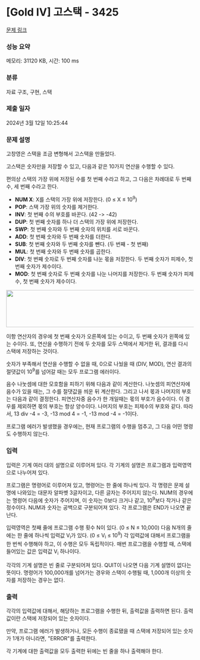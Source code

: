# [Gold IV] 고스택 - 3425 

[문제 링크](https://www.acmicpc.net/problem/3425) 

### 성능 요약

메모리: 31120 KB, 시간: 100 ms

### 분류

자료 구조, 구현, 스택

### 제출 일자

2024년 3월 12일 10:25:44

### 문제 설명

<p>고창영은 스택을 조금 변형해서 고스택을 만들었다.</p>

<p>고스택은 숫자만을 저장할 수 있고, 다음과 같은 10가지 연산을 수행할 수 있다.</p>

<p>편의상 스택의 가장 위에 저장된 수를 첫 번째 수라고 하고, 그 다음은 차례대로 두 번째 수, 세 번째 수라고 한다.</p>

<ul>
	<li><strong>NUM X</strong>: X를 스택의 가장 위에 저장한다. (0 ≤ X ≤ 10<sup>9</sup>)</li>
	<li><strong>POP</strong>: 스택 가장 위의 숫자를 제거한다.</li>
	<li><strong>INV</strong>: 첫 번째 수의 부호를 바꾼다. (42 -> -42)</li>
	<li><strong>DUP</strong>: 첫 번째 숫자를 하나 더 스택의 가장 위에 저장한다.</li>
	<li><strong>SWP</strong>: 첫 번째 숫자와 두 번째 숫자의 위치를 서로 바꾼다.</li>
	<li><strong>ADD</strong>: 첫 번째 숫자와 두 번째 숫자를 더한다.</li>
	<li><strong>SUB</strong>: 첫 번째 숫자와 두 번째 숫자를 뺀다. (두 번째 - 첫 번째)</li>
	<li><strong>MUL</strong>: 첫 번째 숫자와 두 번째 숫자를 곱한다.</li>
	<li><strong>DIV</strong>: 첫 번째 숫자로 두 번째 숫자를 나눈 몫을 저장한다. 두 번째 숫자가 피제수, 첫 번째 숫자가 제수이다.</li>
	<li><strong>MOD</strong>: 첫 번째 숫자로 두 번째 숫자를 나눈 나머지를 저장한다. 두 번째 숫자가 피제수, 첫 번째 숫자가 제수이다.</li>
</ul>

<p><img alt="" src="https://www.acmicpc.net/upload/images/stmc.png" style="height:100px; width:514px"></p>

<p>이항 연산자의 경우에 첫 번째 숫자가 오른쪽에 있는 수이고, 두 번째 숫자가 왼쪽에 있는 수이다. 또, 연산을 수행하기 전에 두 숫자를 모두 스택에서 제거한 뒤, 결과를 다시 스택에 저장하는 것이다.</p>

<p>숫자가 부족해서 연산을 수행할 수 없을 때, 0으로 나눴을 때 (DIV, MOD), 연산 결과의 절댓값이 10<sup>9</sup>를 넘어갈 때는 모두 프로그램 에러이다.</p>

<p>음수 나눗셈에 대한 모호함을 피하기 위해 다음과 같이 계산한다. 나눗셈의 피연산자에 음수가 있을 때는, 그 수를 절댓값을 씌운 뒤 계산한다. 그리고 나서 몫과 나머지의 부호는 다음과 같이 결정한다. 피연산자중 음수가 한 개일때는 몫의 부호가 음수이다. 이 경우를 제외하면 몫의 부호는 항상 양수이다. 나머지의 부호는 피제수의 부호와 같다. 따라서, 13 div -4 = -3, -13 mod 4 = -1, -13 mod -4 = -1이다.</p>

<p>프로그램 에러가 발생했을 경우에는, 현재 프로그램의 수행을 멈추고, 그 다음 어떤 명령도 수행하지 않는다.</p>

### 입력 

 <p>입력은 기계 여러 대의 설명으로 이루어져 있다. 각 기계의 설명은 프로그램과 입력영역으로 나누어져 있다.</p>

<p>프로그램은 명령어로 이루어져 있고, 명령어는 한 줄에 하나씩 있다. 각 명령은 문제 설명에 나와있는 대문자 알파벳 3글자이고, 다른 글자는 주어지지 않는다. NUM의 경우에는 명령어 다음에 숫자가 주어지며, 이 숫자는 0보다 크거나 같고, 10<sup>9</sup>보다 작거나 같은 정수이다. NUM과 숫자는 공백으로 구분되어져 있다. 각 프로그램은 END가 나오면 끝난다.</p>

<p>입력영역은 첫째 줄에 프로그램 수행 횟수 N이 있다. (0 ≤ N ≤ 10,000) 다음 N개의 줄에는 한 줄에 하나씩 입력값 V<sub>i</sub>가 있다. (0 ≤ V<sub>i</sub> ≤ 10<sup>9</sup>) 각 입력값에 대해서 프로그램을 한 번씩 수행해야 하고, 이 수행은 모두 독립적이다. 매번 프로그램을 수행할 때, 스택에 들어있는 값은 입력값 V<sub>i</sub> 하나이다.</p>

<p>각각의 기계 설명은 빈 줄로 구분되어져 있다. QUIT이 나오면 다음 기계 설명이 없다는 뜻이다. 명령어가 100,000개를 넘어가는 경우와 스택이 수행될 때, 1,000개 이상의 숫자를 저장하는 경우는 없다.</p>

### 출력 

 <p>각각의 입력값에 대해서, 해당하는 프로그램을 수행한 뒤, 출력값을 출력하면 된다. 출력값이란 스택에 저장되어 있는 숫자이다.</p>

<p>만약, 프로그램 에러가 발생하거나, 모든 수행이 종료됐을 때 스택에 저장되어 있는 숫자가 1개가 아니라면, "ERROR"를 출력한다.</p>

<p>각 기계에 대한 출력값을 모두 출력한 뒤에는 빈 줄을 하나 출력해야 한다.</p>

